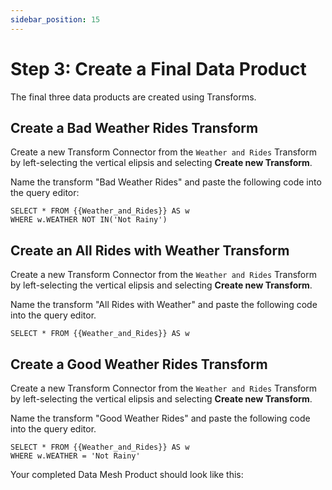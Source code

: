 ```yaml
---
sidebar_position: 15
---
```


# Step 3: Create a Final Data Product
The final three data products are created using Transforms.

## Create a Bad Weather Rides Transform
Create a new Transform Connector from the `Weather and Rides` Transform by left-selecting the vertical elipsis and selecting **Create new Transform**. 

Name the transform "Bad Weather Rides" and paste the following code into the query editor:

```
SELECT * FROM {{Weather_and_Rides}} AS w
WHERE w.WEATHER NOT IN('Not Rainy')
```

## Create an All Rides with Weather Transform
Create a new Transform Connector from the `Weather and Rides` Transform by left-selecting the vertical elipsis and selecting **Create new Transform**. 

Name the transform "All Rides with Weather" and paste the following code into the query editor.

```
SELECT * FROM {{Weather_and_Rides}} AS w
```

## Create a Good Weather Rides Transform
Create a new Transform Connector from the `Weather and Rides` Transform by left-selecting the vertical elipsis and selecting **Create new Transform**. 

Name the transform "Good Weather Rides" and paste the following code into the query editor.

```
SELECT * FROM {{Weather_and_Rides}} AS w
WHERE w.WEATHER = 'Not Rainy'
```


Your completed Data Mesh Product should look like this:
